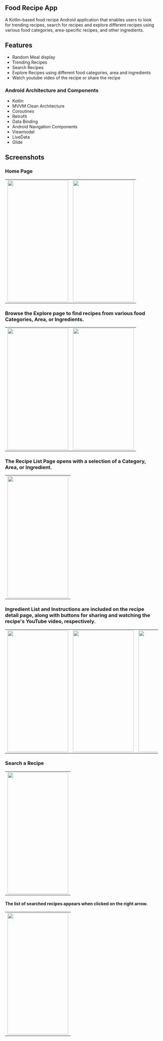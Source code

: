 ## Food Recipe App
A Kotlin-based food recipe Android application that enables users to look for trending recipes, search for recipes and explore different recipes using various food categories, area-specific recipes, and other ingredients.

## Features
- Random Meal display
- Trending Recipes
- Search Recipes
- Explore Recipes using different food categories, area and ingredients
- Watch youtube video of the recipe or share the recipe

### Android Architecture and Components
- Kotlin
- MVVM Clean Architecture
- Coroutines
- Retrofit
- Data Binding
- Android Navigation Components
- Viewmodel
- LiveData
- Glide

## Screenshots

### Home Page
<table>
  <tr>
    <td valign="top"><img src="https://user-images.githubusercontent.com/91699056/226252965-814cf02d-19e1-4f6d-9eef-3810cf25ee7f.jpg" style="width:200px; height:400px"</td>
    <td valign="top"><img src="https://user-images.githubusercontent.com/91699056/226253966-71d1b199-f5fc-4605-a235-5f166c38dce6.jpg" style="width:200px; height:400px"</td>
  </tr>
</table>

### Browse the Explore page to find recipes from various food Categories, Area, or Ingredients.
<table>
  <tr>
    <td valign="top"><img src="https://user-images.githubusercontent.com/91699056/226255067-314c7215-1452-4bdb-9ea4-ce2c042c0f1d.jpg" style="width:200px; height:400px"</td>
    <td valign="top"><img src="https://user-images.githubusercontent.com/91699056/226255143-025a47e9-a7df-4db9-9582-d35b5e039a6d.jpg" style="width:200px; height:400px"</td>
  </tr>
</table>

### The Recipe List Page opens with a selection of a Category, Area, or Ingredient.
<table>
  <tr>
    <td valign="top"><img src="https://user-images.githubusercontent.com/91699056/226254438-f15fda84-825f-480c-a225-b04990c59ea7.jpg" style="width:200px; height:400px"</td>
  </tr>
</table>

### Ingredient List and Instructions are included on the recipe detail page, along with buttons for sharing and watching the recipe's YouTube video, respectively.
<table>
  <tr>
    <td valign="top"><img src="https://user-images.githubusercontent.com/91699056/226255747-da318773-47fa-46e4-b03c-cd0ac19fa0f8.jpg" style="width:200px; height:400px"</td>
    <td valign="top"><img src="https://user-images.githubusercontent.com/91699056/226256291-c2f6734f-a1b2-449b-9519-84f82471ece4.jpg" style="width:200px; height:400px"</td>
    <td valign="top"><img src="https://user-images.githubusercontent.com/91699056/226255800-647c1910-4c76-49c5-bca2-22aca2de29a1.jpg" style="width:200px; height:400px"</td>
  </tr>
</table>

### Search a Recipe
<table>
  <tr>
    <td valign="top"><img src="https://user-images.githubusercontent.com/91699056/226256393-6d406642-140d-4e5f-a3fd-6d6a8f6bcb7b.jpg" style="width:200px; height:400px"</td>
  </tr>
</table>

#### The list of searched recipes appears when clicked on the right arrow.
<table>
  <tr>
    <td valign="top"><img src="https://user-images.githubusercontent.com/91699056/226256432-6b4b8234-e30a-4cc8-a1db-73eac7e906e4.jpg" style="width:200px; height:400px"</td>
  </tr>
</table>
